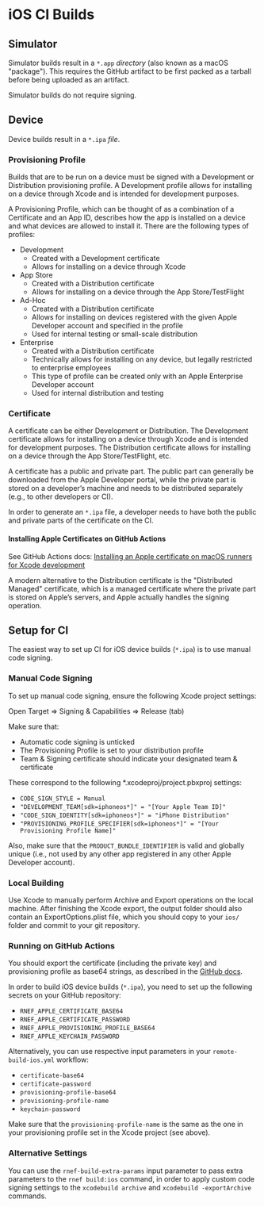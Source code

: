 # iOS CI Builds

## Simulator

Simulator builds result in a `*.app` _directory_ (also known as a macOS "package"). This requires the GitHub artifact to be first packed as a tarball before being uploaded as an artifact.

Simulator builds do not require signing.

## Device

Device builds result in a `*.ipa` _file_.

### Provisioning Profile

Builds that are to be run on a device must be signed with a Development or Distribution provisioning profile. A Development profile allows for installing on a device through Xcode and is intended for development purposes.

A Provisioning Profile, which can be thought of as a combination of a Certificate and an App ID, describes how the app is installed on a device and what devices are allowed to install it. There are the following types of profiles:

- Development
  - Created with a Development certificate
  - Allows for installing on a device through Xcode
- App Store
  - Created with a Distribution certificate
  - Allows for installing on a device through the App Store/TestFlight
- Ad-Hoc
  - Created with a Distribution certificate
  - Allows for installing on devices registered with the given Apple Developer account and specified in the profile
  - Used for internal testing or small-scale distribution
- Enterprise
  - Created with a Distribution certificate
  - Technically allows for installing on any device, but legally restricted to enterprise employees
  - This type of profile can be created only with an Apple Enterprise Developer account
  - Used for internal distribution and testing

### Certificate

A certificate can be either Development or Distribution. The Development certificate allows for installing on a device through Xcode and is intended for development purposes. The Distribution certificate allows for installing on a device through the App Store/TestFlight, etc.

A certificate has a public and private part. The public part can generally be downloaded from the Apple Developer portal, while the private part is stored on a developer’s machine and needs to be distributed separately (e.g., to other developers or CI).

In order to generate an `*.ipa` file, a developer needs to have both the public and private parts of the certificate on the CI.

#### Installing Apple Certificates on GitHub Actions

See GitHub Actions docs: [Installing an Apple certificate on macOS runners for Xcode development](https://docs.github.com/en/actions/use-cases-and-examples/deploying/installing-an-apple-certificate-on-macos-runners-for-xcode-development)

A modern alternative to the Distribution certificate is the "Distributed Managed" certificate, which is a managed certificate where the private part is stored on Apple’s servers, and Apple actually handles the signing operation.

## Setup for CI

The easiest way to set up CI for iOS device builds (`*.ipa`) is to use manual code signing.

### Manual Code Signing

To set up manual code signing, ensure the following Xcode project settings:

Open Target => Signing & Capabilities => Release (tab)

Make sure that:

- Automatic code signing is unticked
- The Provisioning Profile is set to your distribution profile
- Team & Signing certificate should indicate your designated team & certificate

These correspond to the following \*.xcodeproj/project.pbxproj settings:

- `CODE_SIGN_STYLE = Manual`
- `"DEVELOPMENT_TEAM[sdk=iphoneos*]" = "[Your Apple Team ID]"`
- `"CODE_SIGN_IDENTITY[sdk=iphoneos*]" = "iPhone Distribution"`
- `"PROVISIONING_PROFILE_SPECIFIER[sdk=iphoneos*]" = "[Your Provisioning Profile Name]"`

Also, make sure that the `PRODUCT_BUNDLE_IDENTIFIER` is valid and globally unique (i.e., not used by any other app registered in any other Apple Developer account).

### Local Building

Use Xcode to manually perform Archive and Export operations on the local machine.
After finishing the Xcode export, the output folder should also contain an ExportOptions.plist file, which you should copy to your `ios/` folder and commit to your git repository.

### Running on GitHub Actions

You should export the certificate (including the private key) and provisioning profile as base64 strings, as described in the [GitHub docs](https://docs.github.com/en/actions/use-cases-and-examples/deploying/installing-an-apple-certificate-on-macos-runners-for-xcode-development).

In order to build iOS device builds (`*.ipa`), you need to set up the following secrets on your GitHub repository:

- `RNEF_APPLE_CERTIFICATE_BASE64`
- `RNEF_APPLE_CERTIFICATE_PASSWORD`
- `RNEF_APPLE_PROVISIONING_PROFILE_BASE64`
- `RNEF_APPLE_KEYCHAIN_PASSWORD`

Alternatively, you can use respective input parameters in your `remote-build-ios.yml` workflow:

- `certificate-base64`
- `certificate-password`
- `provisioning-profile-base64`
- `provisioning-profile-name`
- `keychain-password`

Make sure that the `provisioning-profile-name` is the same as the one in your provisioning profile set in the Xcode project (see above).

### Alternative Settings

You can use the `rnef-build-extra-params` input parameter to pass extra parameters to the `rnef build:ios` command, in order to apply custom code signing settings to the `xcodebuild archive` and `xcodebuild -exportArchive` commands.
